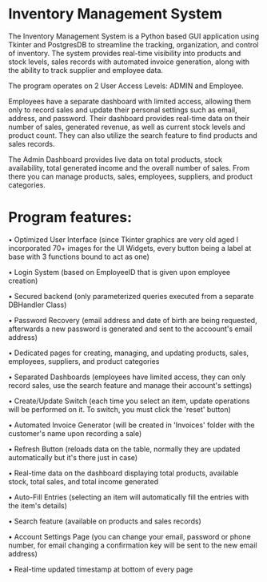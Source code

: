 # Inventory Management System

The Inventory Management System is a Python based GUI application using Tkinter and PostgresDB to streamline the tracking, organization, and control of inventory.
The system provides real-time visibility into products and stock levels, sales records with automated invoice generation, along with the ability to track supplier and employee data.

The program operates on 2 User Access Levels: ADMIN and Employee. 

Employees have a separate dashboard with limited access, allowing them only to record sales and update their personal settings such as email, address, and password.
Their dashboard provides real-time data on their number of sales, generated revenue, as well as current stock levels and product count. They can also utilize the search feature to find products and sales records.

The Admin Dashboard provides live data on total products, stock availability, total generated income and the overall number of sales. From there you can manage products, sales, employees, suppliers, and product categories.

# Program features:

• Optimized User Interface (since Tkinter graphics are very old aged I incorporated 70+ images for the UI Widgets, every button being a label at base with 3 functions bound to act as one)

• Login System  (based on EmployeeID that is given upon employee creation)

• Secured backend  (only parameterized queries executed from a separate DBHandler Class)

• Password Recovery  (email address and date of birth are being requested, afterwards a new password is generated and sent to the accoount's email address)

• Dedicated pages for creating, managing, and updating products, sales, employees, suppliers, and product categories

• Separated Dashboards  (employees have limited access, they can only record sales, use the search feature and manage their account's settings)

• Create/Update Switch  (each time you select an item, update operations will be performed on it. To switch, you must click the 'reset' button)

• Automated Invoice Generator  (will be created in 'Invoices' folder with the customer's name upon recording a sale)

• Refresh Button  (reloads data on the table, normally they are updated automatically but it's there just in case)

• Real-time data on the dashboard displaying total products, available stock, total sales, and total income generated

• Auto-Fill Entries  (selecting an item will automatically fill the entries with the item's details)

• Search feature  (available on products and sales records)

• Account Settings Page  (you can change your email, password or phone number, for email changing a confirmation key will be sent to the new email address)

• Real-time updated timestamp at bottom of every page
